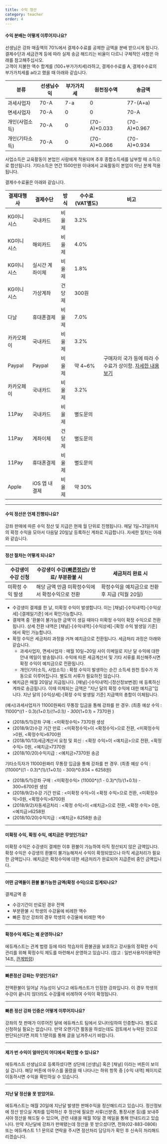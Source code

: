 ```yaml
---
title: 수익 정산
category: teacher
order: 4
---
```

#### 수익 분배는 어떻게 이루어지나요?
선생님은 강좌 매출액의 70%에서 결제수수료를 공제한 금액을 분배 받으시게 됩니다. 결제수단과 세금관계 등에 따라 실제 송금 해드리는 비율이 다르니 구체적인 사항은 아래를 참고해주십시오.  
고객이 지불한 액수 합계를 (100+부가가치세)라하고, 결제수수료를 A, 결제수수료의 부가가치세를 a라고 했을 때 아래와 같습니다.  

|분류|선생님수익|부가가치세|원천징수액|송금액|
|-|-|-|-|-|
|과세사업자|70-A|7-a|0|77-(A+a)|
|면세사업자|70-A|0|0|70-A|
|개인(사업소득)|70-A|0|(70-A)*0.033|(70-A)*0.967|
|개인(기타소득)|70-A|0|(70-A)*0.066|(70-A)*0.934|

사업소득은 교육활동이 본업인 사람에게 적용되며 추후 종합소득세를 납부할 때 소득으로 합산됩니다. 기타소득은 연간 1500만원 이내에서 교육활동이 본업이 아닌 분께 적용됩니다.  

결제수수료율은 아래와 같습니다.

|결제대행사|결제수단|방식|수수료(VAT별도)|비고|
|-|-|-|-|-|
|KG이니시스|국내카드|비율제|3.2%||
|KG이니시스|해외카드|비율제|4.0%||
|KG이니시스|실시간 계좌이체|비율제|1.8%||
|KG이니시스|가상계좌|건당제|300원||
|다날|휴대폰결제|비율제|7.0%||
|카카오페이|국내카드|비율제|3.2%||
|Paypal|Paypal|비율제|약 4~6%|구매자의 국가 등에 따라 수수료가 상이함. [자세한 내용보기](https://www.paypal.com/kr/webapps/mpp/ua/useragreement-full#exhibit_A)|
|카카오페이|국내카드|비율제|3.2%||
|11Pay|국내카드|비율제|별도문의||
|11Pay|계좌이체|건당제|별도문의||
|11Pay|휴대폰결제|비율제|별도문의||
|Apple|iOS 앱 내 결제|비율제|약 30%||

---

#### 수익 정산은 언제 진행되나요?
강좌 판매에 따른 수익 정산 및 지급은 현재 월 단위로 진행됩니다. 매달 1일~31일까지의 확정 수익을 모아서 다음달 20일날 등록하신 계좌로 지급합니다. 자세한 절차는 아래와 같습니다. 

---

#### 정산 절차는 어떻게 되나요?

|수강생이 수강 신청|수강생이 수강([빠른정산](https://help.educast.com/teacher/paycheck/#%EB%B9%A0%EB%A5%B8%EC%A0%95%EC%82%B0-%EA%B0%95%EC%A2%8C%EB%8A%94-%EB%AC%B4%EC%97%87%EC%9D%B8%EA%B0%80%EC%9A%94))/ 만료/ 부분환불 시|세금처리 완료 시|
|-|-|-|
|미확정 수익 발생|해당 금액 만큼 미확정수익에서 확정수익으로 전환|확정수익을 예치금으로 전환 후 지급 (익월 20일)|

- 수강생이 결제를 한 날, 미확정 수익이 발생합니다. 이는 [채널]-[수익내역]-[수익상세]-[결제일기준] 에서 확인가능합니다.
- 결제액 중 '환불이 불가능한 금액'이 생길 때마다 미확정 수익이 확정 수익으로 전환됩니다. 상세 전환 내역은 [채널]-[수익내역]-[수익상세]-[확정 수익 발생일 기준] 에서 확인 가능합니다.
- 확정 수익은 세금처리 과정을 거쳐 예치금으로 전환됩니다. 세금처리 과정은 아래와 같습니다.
  - 과세사업자, 면세사업자  : 매월 10일~20일 사이 이메일로 지난 달 수익에 대한 안내 메일이 발송됩니다. 수익에 따른 세금계산서 및 기타 서류를 회신해주시면 확정 수익이 예치금으로  전환됩니다.
  - 개인(기타소득, 사업소득) : 확정 수익이 발생하는 순간 소득세 원천 징수가 자동으로 이루어집니다. 별도의 서류가 필요하진 않습니다.
- 예치금은 매월 20일날 지급됩니다.  [채널]-[수익내역]-[정산정보변경] 에 등록하신 계좌로 송금됩니다. 이때 이체되는 금액은 "지난 달의 확정 수익에 대한 예치금"입니다.  지난 달의 [수익상세]-[확정 수익 발생일 기준] 지급액의 총합이 이체됩니다.

(예시)과세사업자가 11000원짜리 무통장 입금을 통해 강좌를 판 경우. (최종 예상 수익 : 11000*((1 - 0.3)*(1+0.1)/(1+0.1)) - 300*(1+0.1) = 7370원  )
- (2018/5/1)강좌 구매 : <미확정수익> 7370원 생성
- (2018/9/2)수강 기간 만료 : <미확정수익>이 <확정수익>으로 전환, <미확정수익>0원, <확정수익>6700원
- (2018/10/13)세금계산서 요청 및 회신 : <확정 수익>이 <예치금>으로 전환, <확정 수익> 0원, <예치금>7370원
- (2018/10/20)수익지급 : <예치금>7370원 송금

기타소득자가 11000원짜리 무통장 입금을 통해 강좌를 판 경우. (최종 예상 수익 : (11000*((1 - 0.3)*(1)/(1+0.1)) - 300)*0.934 = 6258원)
- (2018/5/1)강좌 구매 : <미확정수익> (11000*((1 - 0.3)*(1)/(1+0.1)) - 300=6700원 생성
- (2018/9/2)수강 기간 만료 : <미확정 수익>이 <확정 수익>으로 전환, <미확정수익>0원, <확정수익>6700원
- (2018/9/2)자동세금처리 : <확정 수익>이 <예치금>으로 전환, <확정 수익> 0원, <예치금>6258원
- (2018/10/20)수익지급 : <예치금> 6258원 송금

---

#### 미확정 수익, 확정 수익, 예치금은 무엇인가요?

미확정 수익은 수강생이 결제한 이후 환불이 가능하여 아직 정산되지 않은 금액입니다. 확정 수익은 수강생의 환불이 불가능해져서 수익이 확정되었으나 아직 세금처리가 필요한 금액입니다. 예치금은 확정수익에 대한 세금처리가 완료되어 지급준비 중인 금액입니다.

---

#### 어떤 금액들이 환불 불가능한 금액(확정 수익)으로 집계되나요?

결제금액 중
- 수강기간이 만료된 경우 전액
- 부분환불 시 학생의 수강율에 비례한 액수
- 빠른 정산 강좌의 경우 학생의 수강율에 비례한 액수

---

#### 확정수익 제도는 왜 운영하나요?

에듀캐스트는 관계 법령 등에 따라 학습자의 환불권을 보호하고 강사들의 정확한 수익 관리를 위해 확정수익 제도를 마련해서 운영하고 있습니다. (참고 : 일반사용자이용약관14조, [관계법령](http://easylaw.go.kr/CSP/CnpClsMain.laf?popMenu=ov&csmSeq=659&ccfNo=3&cciNo=1&cnpClsNo=2))

---

#### 빠른정산 강좌는 무엇인가요?

전액환불이 일어날 가능성이 낮다고 에듀캐스트가 인정한 강좌입니다. 이 경우 학생의 수강이 끝나지 않더라도 수강률에 비례하여 수익이 확정됩니다. 

---

#### 빠른 정산 강좌 인증은 어떻게 이루어지나요?

강좌의 첫 판매가 이루어진 달에 에듀캐스트 팀에서 모니터링하여 인증합니다. 별도로 신청하실 필요는 없습니다. 만약 오랜기간 활동을 하셨는데도 검토에서 누락된 것으로 판단되신다면 저희 1:1문의를 통해 글을 남겨주시기 바랍니다.

---

#### 제가 번 수익이 얼마인지 어디에서 확인할 수 있나요?
에듀캐스트 선생님으로 등록하셨다면 상단에 [선생님] 혹은 [채널] 이라는 버튼이 보이실 겁니다. 해당 버튼에 마우스를 올렸을 때 나타나는 하위 항목 중 [수익 내역] 페이지로 이동하시면 수익을 확인하실 수 있습니다.

---

#### 지난 달 정산을 못 받았어요.
에듀캐스트는 매월 20일에 지난달 발생한 판매수익을 정산해드리고 있습니다. 정산정보에 정산 받으실 계좌를 입력하신 후 정산에 필요한 서류(신분증, 통장사본 등)를 보내주셔야 정산을 해드릴 수 있으며, 관련 내용을 매월 10일 경 메일을 통해 안내드리고 있습니다. 만약 지난달에 강좌가 판매됐는데 정산을 못 받으셨다면, 전화(02-883-0806) 또는 에듀캐스트 1:1 문의로 연락을 주시면 정산처리 담당자가 확인 후 신속히 처리해드리겠습니다.
